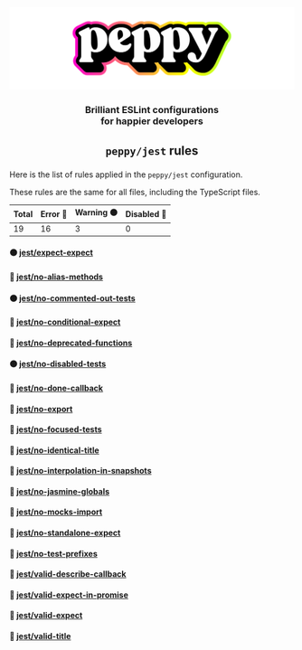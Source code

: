 <div align="center"><img src="../media/readme-banner.png" width="600" role="presentation" /></div>
<h3 align="center">Brilliant ESLint configurations<br/> for happier developers</h3>
<h2 align="center">

`peppy/jest` rules

</h2>

Here is the list of rules applied in the `peppy/jest` configuration.

These rules are the same for all files, including the TypeScript files.

<!-- START rules -->
<div align="center">

| Total | Error 🔴 | Warning 🟠 | Disabled 🔵 |
| ----- | -------- | ---------- | ----------- |
| 19    | 16       | 3          | 0           |

</div>

<h4>🟠 <a href="https://github.com/jest-community/eslint-plugin-jest/blob/master/docs/rules/expect-expect.md">jest/expect-expect</a></h4>
<h4>🔴 <a href="https://github.com/jest-community/eslint-plugin-jest/blob/master/docs/rules/no-alias-methods.md">jest/no-alias-methods</a></h4>
<h4>🟠 <a href="https://github.com/jest-community/eslint-plugin-jest/blob/master/docs/rules/no-commented-out-tests.md">jest/no-commented-out-tests</a></h4>
<h4>🔴 <a href="https://github.com/jest-community/eslint-plugin-jest/blob/master/docs/rules/no-conditional-expect.md">jest/no-conditional-expect</a></h4>
<h4>🔴 <a href="https://github.com/jest-community/eslint-plugin-jest/blob/master/docs/rules/no-deprecated-functions.md">jest/no-deprecated-functions</a></h4>
<h4>🟠 <a href="https://github.com/jest-community/eslint-plugin-jest/blob/master/docs/rules/no-disabled-tests.md">jest/no-disabled-tests</a></h4>
<h4>🔴 <a href="https://github.com/jest-community/eslint-plugin-jest/blob/master/docs/rules/no-done-callback.md">jest/no-done-callback</a></h4>
<h4>🔴 <a href="https://github.com/jest-community/eslint-plugin-jest/blob/master/docs/rules/no-export.md">jest/no-export</a></h4>
<h4>🔴 <a href="https://github.com/jest-community/eslint-plugin-jest/blob/master/docs/rules/no-focused-tests.md">jest/no-focused-tests</a></h4>
<h4>🔴 <a href="https://github.com/jest-community/eslint-plugin-jest/blob/master/docs/rules/no-identical-title.md">jest/no-identical-title</a></h4>
<h4>🔴 <a href="https://github.com/jest-community/eslint-plugin-jest/blob/master/docs/rules/no-interpolation-in-snapshots.md">jest/no-interpolation-in-snapshots</a></h4>
<h4>🔴 <a href="https://github.com/jest-community/eslint-plugin-jest/blob/master/docs/rules/no-jasmine-globals.md">jest/no-jasmine-globals</a></h4>
<h4>🔴 <a href="https://github.com/jest-community/eslint-plugin-jest/blob/master/docs/rules/no-mocks-import.md">jest/no-mocks-import</a></h4>
<h4>🔴 <a href="https://github.com/jest-community/eslint-plugin-jest/blob/master/docs/rules/no-standalone-expect.md">jest/no-standalone-expect</a></h4>
<h4>🔴 <a href="https://github.com/jest-community/eslint-plugin-jest/blob/master/docs/rules/no-test-prefixes.md">jest/no-test-prefixes</a></h4>
<h4>🔴 <a href="https://github.com/jest-community/eslint-plugin-jest/blob/master/docs/rules/valid-describe-callback.md">jest/valid-describe-callback</a></h4>
<h4>🔴 <a href="https://github.com/jest-community/eslint-plugin-jest/blob/master/docs/rules/valid-expect-in-promise.md">jest/valid-expect-in-promise</a></h4>
<h4>🔴 <a href="https://github.com/jest-community/eslint-plugin-jest/blob/master/docs/rules/valid-expect.md">jest/valid-expect</a></h4>
<h4>🔴 <a href="https://github.com/jest-community/eslint-plugin-jest/blob/master/docs/rules/valid-title.md">jest/valid-title</a></h4>
<!-- END rules -->
